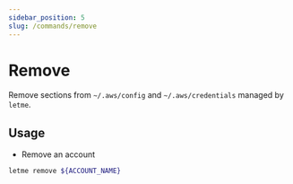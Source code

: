 ```yaml
---
sidebar_position: 5
slug: /commands/remove
---
```


# Remove

Remove sections from `~/.aws/config` and `~/.aws/credentials` managed by `letme`.


## Usage

- Remove an account

```bash
letme remove ${ACCOUNT_NAME}
```